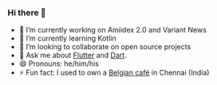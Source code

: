 ### Hi there 👋

- 🔭 I’m currently working on Amiidex 2.0 and Variant News
- 🌱 I’m currently learning Kotlin
- 👯 I’m looking to collaborate on open source projects
- 💬 Ask me about [Flutter](https://flutter.dev/) and [Dart](https://dart.dev/).
- 😄 Pronouns: he/him/his
- ⚡ Fun fact: I used to own a [Belgian café](https://www.instagram.com/wafobel/) in Chennai (India)
